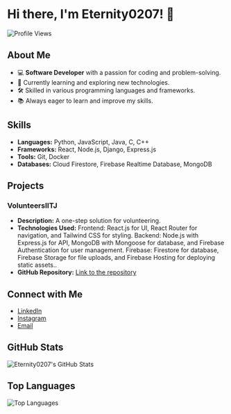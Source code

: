 # Hi there, I'm Eternity0207! 👋

![Profile Views](https://komarev.com/ghpvc/?username=Eternity0207)

## About Me

- 💻 **Software Developer** with a passion for coding and problem-solving.
- 🌱 Currently learning and exploring new technologies.
- 🛠️ Skilled in various programming languages and frameworks.
- 📚 Always eager to learn and improve my skills.

## Skills

- **Languages:** Python, JavaScript, Java, C, C++
- **Frameworks:** React, Node.js, Django, Express.js
- **Tools:** Git, Docker
- **Databases:** Cloud Firestore, Firebase Realtime Database, MongoDB

## Projects

### VolunteersIITJ
- **Description:** A one-step solution for volunteering.
- **Technologies Used:**
  Frontend: React.js for UI, React Router for navigation, and Tailwind CSS for styling. 
  Backend: Node.js with Express.js for API, MongoDB with Mongoose for database, and Firebase Authentication for user management.
  Firebase: Firestore for database, Firebase Storage for file uploads, and Firebase Hosting for deploying static assets..
- **GitHub Repository:** [Link to the repository](https://github.com/Eternity0207/VolunteersIITJ)

## Connect with Me

- [LinkedIn](https://www.linkedin.com/in/arsh-goyal-29a10322a)
- [Instagram](https://www.instagram.com/eternity.ele)
- [Email](mailto:arsh.dark555@gmail.com)

## GitHub Stats

![Eternity0207's GitHub Stats](https://github-readme-stats.vercel.app/api?username=Eternity0207&show_icons=true&theme=radical)

## Top Languages

![Top Languages](https://github-readme-stats.vercel.app/api/top-langs/?username=Eternity0207&layout=compact&theme=radical)

<!-- Optional: Add more sections such as Blog Posts, Achievements, Certifications, etc. -->

